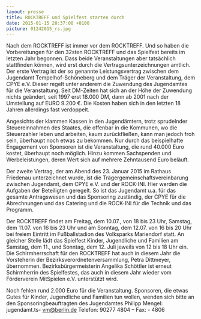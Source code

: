 ```yaml
---
layout: presse
title: ROCKTREFF und Spielfest starten durch
date: 2015-01-15 20:37:00 +0100
picture: 01242015_rs.jpg
---
```


Nach dem ROCKTREFF ist immer vor dem ROCKTREFF. Und so haben die
Vorbereitungen für den 32sten ROCKTREFF und das Spielfest bereits im letzten
Jahr begonnen. Dass beide Veranstaltungen aber tatsächlich stattfinden können,
wird erst durch die Vertragsunterzeichnungen amtlich. Der erste Vertrag ist der so
genannte Leistungsvertrag zwischen dem Jugendamt Tempelhof-Schöneberg und dem
Träger der Veranstaltung, dem CPYE e.V. Dieser regelt unter anderem die
Zuwendung des Jugendamtes für die Veranstaltung. Seit DM-Zeiten hat sich an
der Höhe der Zuwendung nichts geändert, seit 1997 erst 18.000 DM, dann ab 2001
nach der Umstellung auf EURO 9.200 €. Die Kosten haben sich in den letzten 18
Jahren allerdings fast verdoppelt.


Angesichts der klammen Kassen in den Jugendämtern, trotz sprudelnder
Steuereinnahmen des Staates, die offenbar in die Kommunen, wo die Steuerzahler
leben und arbeiten, kaum zurückfließen, kann man jedoch froh sein, überhaupt
noch etwas zu bekommen. Nur durch das beispielhafte Engagement von Sponsoren
ist die Veranstaltung, die rund 40.000 Euro kostet, überhaupt noch möglich.
Hinzu kommen Sachspenden und Werbeleistungen, deren Wert sich auf
mehrere Zehntausend Euro beläuft.


Der zweite Vertrag, der am Abend des 23. Januar 2015 im Rathaus Friedenau
unterzeichnet wurde, ist die Trägergemeinschaftsvereinbarung zwischen
Jugendamt, dem CPYE e.V. und der ROCK-INI. Hier werden die Aufgaben der
Beteiligten geregelt. So ist das Jugendamt u.a. für das gesamte Antragswesen
und das Sponsoring zuständig, der CPYE für die Abrechnungen und das Catering
und die ROCK-INI für die Technik und das Programm.


Der ROCKTREFF findet am Freitag, dem 10.07., von 18 bis 23 Uhr, Samstag, dem
11.07. von 16 bis 23 Uhr und am Sonntag, dem 12.07. von 16 bis 20 Uhr bei
freiem Eintritt im Fußballstadion des Volksparks Mariendorf statt. An gleicher
Stelle lädt das Spielfest Kinder, Jugendliche und Familien am Samstag, dem
11., und Sonntag, dem 12. Juli jeweils von 12 bis 18 Uhr ein. Die
Schirmherrschaft für den ROCKTREFF hat auch in diesem Jahr die Vorsteherin der
Bezirksverordnetenversammlung, Petra Dittmeyer, übernommen.
Bezirksbürgermeisterin Angelika Schöttler ist erneut Schirmherrin des
Spielfestes, das auch in diesem Jahr wieder vom Förderverein MitSpielen e.V.
unterstützt wird.


Noch fehlen rund 2.000 Euro für die Veranstaltung. Sponsoren, die etwas Gutes
für Kinder, Jugendliche und Familien tun wollen, wenden sich bitte an den
Sponsoringbeauftragten des Jugendamtes Philipp Mengel: jugendamt.ts-
vm@berlin.de Telefon: 90277 4804 – Fax: - 4806

